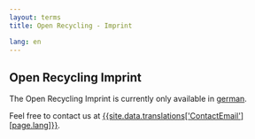 ```yaml
---
layout: terms
title: Open Recycling - Imprint

lang: en
---
```


## Open Recycling Imprint

The Open Recycling Imprint is currently only available in [german](/de/imprint.html).

Feel free to contact us at [{{site.data.translations['ContactEmail'][page.lang]}}](mailto:{{site.data.translations['ContactEmail'][page.lang]}}).